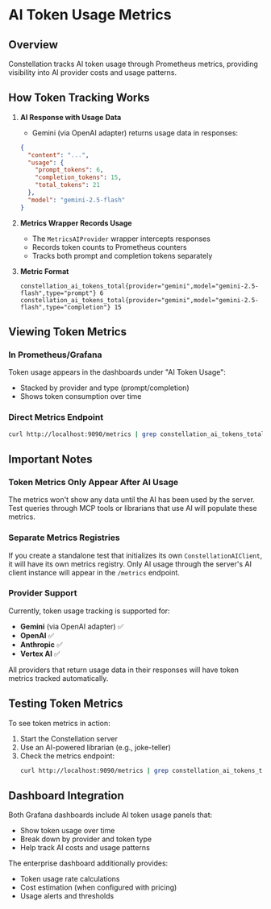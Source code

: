 # AI Token Usage Metrics

## Overview

Constellation tracks AI token usage through Prometheus metrics, providing visibility into AI provider costs and usage patterns.

## How Token Tracking Works

1. **AI Response with Usage Data**
   - Gemini (via OpenAI adapter) returns usage data in responses:
   ```json
   {
     "content": "...",
     "usage": {
       "prompt_tokens": 6,
       "completion_tokens": 15,
       "total_tokens": 21
     },
     "model": "gemini-2.5-flash"
   }
   ```

2. **Metrics Wrapper Records Usage**
   - The `MetricsAIProvider` wrapper intercepts responses
   - Records token counts to Prometheus counters
   - Tracks both prompt and completion tokens separately

3. **Metric Format**
   ```
   constellation_ai_tokens_total{provider="gemini",model="gemini-2.5-flash",type="prompt"} 6
   constellation_ai_tokens_total{provider="gemini",model="gemini-2.5-flash",type="completion"} 15
   ```

## Viewing Token Metrics

### In Prometheus/Grafana

Token usage appears in the dashboards under "AI Token Usage":
- Stacked by provider and type (prompt/completion)
- Shows token consumption over time

### Direct Metrics Endpoint

```bash
curl http://localhost:9090/metrics | grep constellation_ai_tokens_total
```

## Important Notes

### Token Metrics Only Appear After AI Usage

The metrics won't show any data until the AI has been used by the server. Test queries through MCP tools or librarians that use AI will populate these metrics.

### Separate Metrics Registries

If you create a standalone test that initializes its own `ConstellationAIClient`, it will have its own metrics registry. Only AI usage through the server's AI client instance will appear in the `/metrics` endpoint.

### Provider Support

Currently, token usage tracking is supported for:
- **Gemini** (via OpenAI adapter) ✅
- **OpenAI** ✅
- **Anthropic** ✅
- **Vertex AI** ✅

All providers that return usage data in their responses will have token metrics tracked automatically.

## Testing Token Metrics

To see token metrics in action:

1. Start the Constellation server
2. Use an AI-powered librarian (e.g., joke-teller)
3. Check the metrics endpoint:
   ```bash
   curl http://localhost:9090/metrics | grep constellation_ai_tokens_total
   ```

## Dashboard Integration

Both Grafana dashboards include AI token usage panels that:
- Show token usage over time
- Break down by provider and token type
- Help track AI costs and usage patterns

The enterprise dashboard additionally provides:
- Token usage rate calculations
- Cost estimation (when configured with pricing)
- Usage alerts and thresholds
